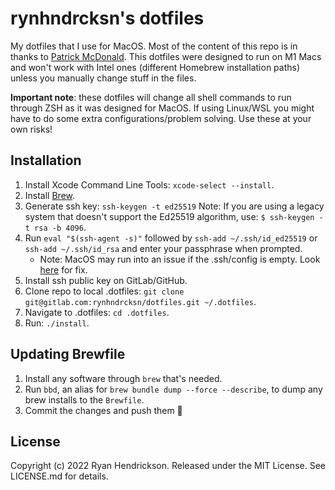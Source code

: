 # rynhndrcksn's dotfiles
My dotfiles that I use for MacOS. Most of the content of this repo is in thanks to [Patrick McDonald](https://www.udemy.com/course/dotfiles-from-start-to-finish-ish/). This dotfiles were designed to run on M1 Macs and won't work with Intel ones (different Homebrew installation paths) unless you manually change stuff in the files.

**Important note**: these dotfiles will change all shell commands to run through ZSH as it was designed for MacOS. If using Linux/WSL you might have to do some extra configurations/problem solving. Use these at your own risks!

## Installation
1. Install Xcode Command Line Tools: `xcode-select --install`.
2. Install [Brew](https://brew.sh/).
3. Generate ssh key: `ssh-keygen -t ed25519` Note: If you are using a legacy system that doesn't support the Ed25519 algorithm, use: `$ ssh-keygen -t rsa -b 4096`.
4. Run `eval "$(ssh-agent -s)"` followed by `ssh-add ~/.ssh/id_ed25519` or `ssh-add ~/.ssh/id_rsa` and enter your passphrase when prompted.
    - Note: MacOS may run into an issue if the .ssh/config is empty. Look [here](https://docs.github.com/en/authentication/connecting-to-github-with-ssh/generating-a-new-ssh-key-and-adding-it-to-the-ssh-agent#adding-your-ssh-key-to-the-ssh-agent) for fix.
5. Install ssh public key on GitLab/GitHub.
6. Clone repo to local .dotfiles: `git clone git@gitlab.com:rynhndrcksn/dotfiles.git ~/.dotfiles`.
7. Navigate to .dotfiles: `cd .dotfiles`.
8. Run: `./install`.

## Updating Brewfile
1. Install any software through `brew` that's needed.
2. Run `bbd`, an alias for `brew bundle dump --force --describe`, to dump any brew installs to the `Brewfile`.
3. Commit the changes and push them 🥳

## License
Copyright (c) 2022 Ryan Hendrickson. Released under the MIT License. See LICENSE.md for details.